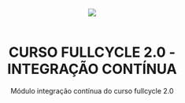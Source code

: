 <br/>
<div align="center">
  <img src="https://user-images.githubusercontent.com/5429870/108547261-06064800-72c9-11eb-9de9-433bc8f3b68b.png">  
</div>
<br/>
<div align="center">

# CURSO FULLCYCLE 2.0 - INTEGRAÇÃO CONTÍNUA

Módulo integração contínua do curso fullcycle 2.0